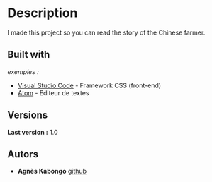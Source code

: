 # Description

I made this project so you can read the story of the Chinese farmer. 

## Built with 

_exemples :_
* [Visual Studio Code](http://code.visualstudio.com) - Framework CSS (front-end)
* [Atom](https://atom.io/) - Editeur de textes


## Versions

**Last version :** 1.0


## Autors

* **Agnès Kabongo** [github](https://github.com/agkabongo)
